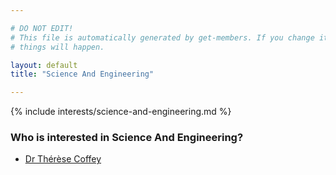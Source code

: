 ```yaml
---

# DO NOT EDIT!
# This file is automatically generated by get-members. If you change it, bad
# things will happen.

layout: default
title: "Science And Engineering"

---
```


{% include interests/science-and-engineering.md %}

### Who is interested in Science And Engineering?


* [Dr Thérèse Coffey](/members/dr-therese-coffey.html)
